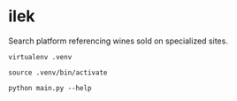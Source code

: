 # ilek
Search platform referencing wines sold on specialized sites.

```
virtualenv .venv
```

```
source .venv/bin/activate
```

```
python main.py --help
```


